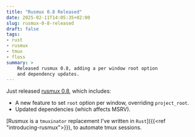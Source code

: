 ```yaml
---
title: "Rusmux 0.8 Released"
date: 2025-02-11T14:05:35+02:00
slug: rusmux-0-8-released
draft: false
tags:
- rust
- rusmux
- tmux
- floss
summary: >
    Released rusmux 0.8, adding a per window root option
    and dependency updates.
---
```

Just released [rusmux 0.8](https://github.com/MeirKriheli/rusmux/releases/tag/v0.8.0),
which includes:

* A new feature to set `root` option per window, overriding `project_root`.
* Updated dependencies (which affects MSRV).

[Rusmux is a `tmuxinator` replacement I've written in `Rust`]({{<ref "introducing-rusmux">}}),
to automate tmux sessions.

